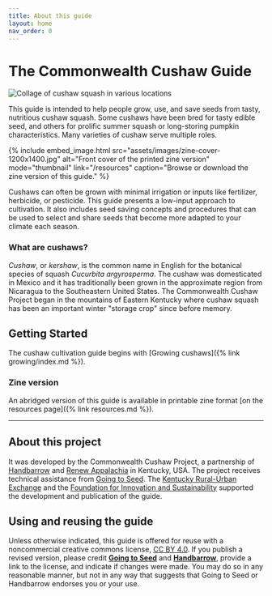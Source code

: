 ```yaml
---
title: About this guide
layout: home
nav_order: 0
---
```


# The Commonwealth Cushaw Guide

![Collage of cushaw squash in various locations](assets/images/cushaw-homepage-banner-1000x250.png)

This guide is intended to help people grow, use, and save seeds from tasty, nutritious cushaw squash. Some cushaws have been bred for tasty edible seed, and others for prolific summer squash or long-storing pumpkin characteristics. Many varieties of cushaw serve multiple roles.

{% include embed_image.html
    src="assets/images/zine-cover-1200x1400.jpg"
    alt="Front cover of the printed zine version"
    mode="thumbnail"
    link="/resources"
    caption="Browse or download the zine version of this guide."
%}

Cushaws can often be grown with minimal irrigation or inputs like fertilizer, herbicide, or pesticide. This guide presents a low-input approach to cultivation. It also includes seed saving concepts and procedures that can be used to select and share seeds that become more adapted to your climate each season.

### What are cushaws?

_Cushaw_, or _kershaw_, is the common name in English for the botanical species of squash _Cucurbita argyrosperma_. The cushaw was domesticated in Mexico and it has traditionally been grown in the approximate region from Nicaragua to the Southeastern United States. The Commonwealth Cushaw Project began in the mountains of Eastern Kentucky where cushaw squash has been an important winter "storage crop" since before memory.

## Getting Started

The cushaw cultivation guide begins with [Growing cushaws]({% link growing/index.md %}).

### Zine version

An abridged version of this guide is available in printable zine format [on the resources page]({% link resources.md %}).

---

## About this project

It was developed by the Commonwealth Cushaw Project, a partnership of [Handbarrow](https://handbarrow.org/) and [Renew Appalachia](https://renewappalachia.org/) in Kentucky, USA. The project receives technical assistance from [Going to Seed](https://goingtoseed.org/). The [Kentucky Rural-Urban Exchange](https://kyrux.org/) and the [Foundation for Innovation and Sustainability](https://fsifoundation.com/) supported the development and publication of the guide.

## Using and reusing the guide

Unless otherwise indicated, this guide is offered for reuse with a noncommercial creative commons license, [CC BY 4.0](https://creativecommons.org/licenses/by/4.0/). If you publish a revised version, please credit **[Going to Seed](https://goingtoseed.org/)** and **[Handbarrow](https://handbarrow.org/)**, provide a link to the license, and indicate if changes were made. You may do so in any reasonable manner, but not in any way that suggests that Going to Seed or Handbarrow endorses you or your use.